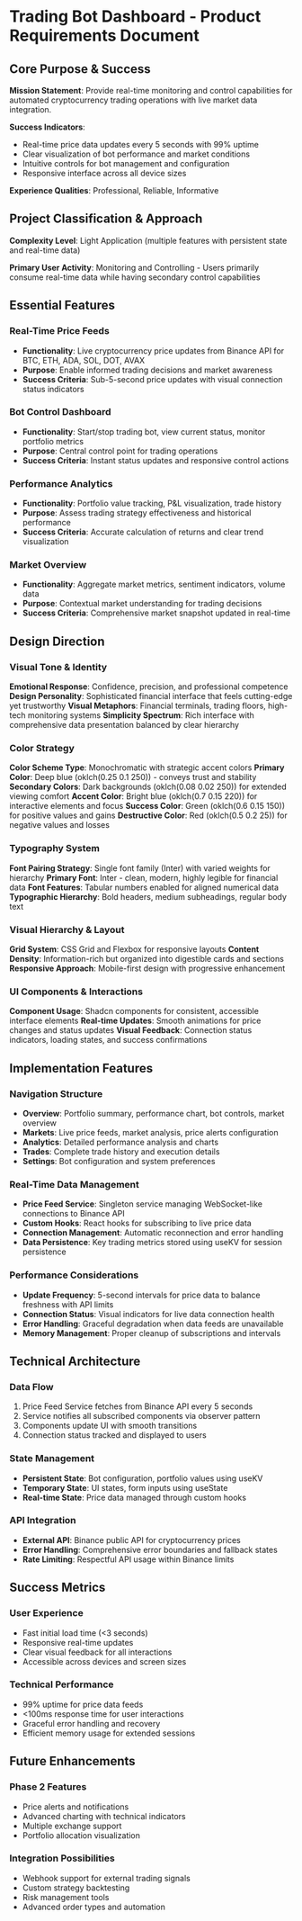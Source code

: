 # Trading Bot Dashboard - Product Requirements Document

## Core Purpose & Success

**Mission Statement**: Provide real-time monitoring and control capabilities for automated cryptocurrency trading operations with live market data integration.

**Success Indicators**: 
- Real-time price data updates every 5 seconds with 99% uptime
- Clear visualization of bot performance and market conditions
- Intuitive controls for bot management and configuration
- Responsive interface across all device sizes

**Experience Qualities**: Professional, Reliable, Informative

## Project Classification & Approach

**Complexity Level**: Light Application (multiple features with persistent state and real-time data)

**Primary User Activity**: Monitoring and Controlling - Users primarily consume real-time data while having secondary control capabilities

## Essential Features

### Real-Time Price Feeds
- **Functionality**: Live cryptocurrency price updates from Binance API for BTC, ETH, ADA, SOL, DOT, AVAX
- **Purpose**: Enable informed trading decisions and market awareness
- **Success Criteria**: Sub-5-second price updates with visual connection status indicators

### Bot Control Dashboard
- **Functionality**: Start/stop trading bot, view current status, monitor portfolio metrics
- **Purpose**: Central control point for trading operations
- **Success Criteria**: Instant status updates and responsive control actions

### Performance Analytics
- **Functionality**: Portfolio value tracking, P&L visualization, trade history
- **Purpose**: Assess trading strategy effectiveness and historical performance
- **Success Criteria**: Accurate calculation of returns and clear trend visualization

### Market Overview
- **Functionality**: Aggregate market metrics, sentiment indicators, volume data
- **Purpose**: Contextual market understanding for trading decisions
- **Success Criteria**: Comprehensive market snapshot updated in real-time

## Design Direction

### Visual Tone & Identity
**Emotional Response**: Confidence, precision, and professional competence
**Design Personality**: Sophisticated financial interface that feels cutting-edge yet trustworthy
**Visual Metaphors**: Financial terminals, trading floors, high-tech monitoring systems
**Simplicity Spectrum**: Rich interface with comprehensive data presentation balanced by clear hierarchy

### Color Strategy
**Color Scheme Type**: Monochromatic with strategic accent colors
**Primary Color**: Deep blue (oklch(0.25 0.1 250)) - conveys trust and stability
**Secondary Colors**: Dark backgrounds (oklch(0.08 0.02 250)) for extended viewing comfort
**Accent Color**: Bright blue (oklch(0.7 0.15 220)) for interactive elements and focus
**Success Color**: Green (oklch(0.6 0.15 150)) for positive values and gains
**Destructive Color**: Red (oklch(0.5 0.2 25)) for negative values and losses

### Typography System
**Font Pairing Strategy**: Single font family (Inter) with varied weights for hierarchy
**Primary Font**: Inter - clean, modern, highly legible for financial data
**Font Features**: Tabular numbers enabled for aligned numerical data
**Typographic Hierarchy**: Bold headers, medium subheadings, regular body text

### Visual Hierarchy & Layout
**Grid System**: CSS Grid and Flexbox for responsive layouts
**Content Density**: Information-rich but organized into digestible cards and sections
**Responsive Approach**: Mobile-first design with progressive enhancement

### UI Components & Interactions
**Component Usage**: Shadcn components for consistent, accessible interface elements
**Real-time Updates**: Smooth animations for price changes and status updates
**Visual Feedback**: Connection status indicators, loading states, and success confirmations

## Implementation Features

### Navigation Structure
- **Overview**: Portfolio summary, performance chart, bot controls, market overview
- **Markets**: Live price feeds, market analysis, price alerts configuration
- **Analytics**: Detailed performance analysis and charts
- **Trades**: Complete trade history and execution details
- **Settings**: Bot configuration and system preferences

### Real-Time Data Management
- **Price Feed Service**: Singleton service managing WebSocket-like connections to Binance API
- **Custom Hooks**: React hooks for subscribing to live price data
- **Connection Management**: Automatic reconnection and error handling
- **Data Persistence**: Key trading metrics stored using useKV for session persistence

### Performance Considerations
- **Update Frequency**: 5-second intervals for price data to balance freshness with API limits
- **Connection Status**: Visual indicators for live data connection health
- **Error Handling**: Graceful degradation when data feeds are unavailable
- **Memory Management**: Proper cleanup of subscriptions and intervals

## Technical Architecture

### Data Flow
1. Price Feed Service fetches from Binance API every 5 seconds
2. Service notifies all subscribed components via observer pattern
3. Components update UI with smooth transitions
4. Connection status tracked and displayed to users

### State Management
- **Persistent State**: Bot configuration, portfolio values using useKV
- **Temporary State**: UI states, form inputs using useState
- **Real-time State**: Price data managed through custom hooks

### API Integration
- **External API**: Binance public API for cryptocurrency prices
- **Error Handling**: Comprehensive error boundaries and fallback states
- **Rate Limiting**: Respectful API usage within Binance limits

## Success Metrics

### User Experience
- Fast initial load time (<3 seconds)
- Responsive real-time updates
- Clear visual feedback for all interactions
- Accessible across devices and screen sizes

### Technical Performance
- 99% uptime for price data feeds
- <100ms response time for user interactions
- Graceful error handling and recovery
- Efficient memory usage for extended sessions

## Future Enhancements

### Phase 2 Features
- Price alerts and notifications
- Advanced charting with technical indicators
- Multiple exchange support
- Portfolio allocation visualization

### Integration Possibilities
- Webhook support for external trading signals
- Custom strategy backtesting
- Risk management tools
- Advanced order types and automation